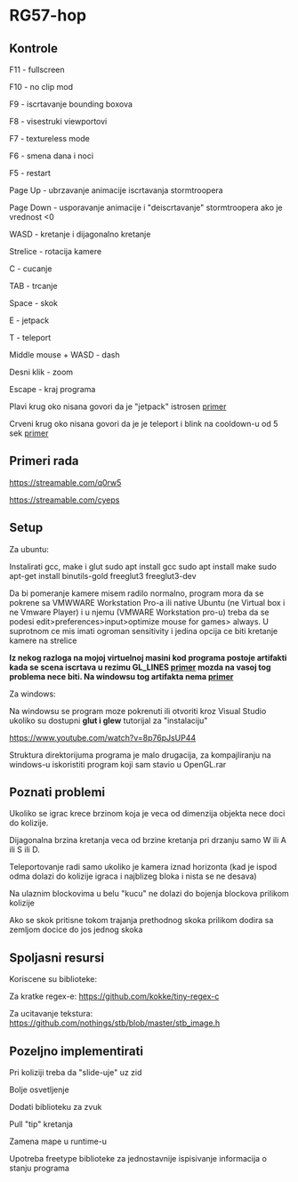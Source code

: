 # RG57-hop


## Kontrole

F11 - fullscreen

F10 - no clip mod

F9 - iscrtavanje bounding boxova

F8 - visestruki viewportovi

F7 - textureless mode

F6 - smena dana i noci

F5 - restart

Page Up - ubrzavanje animacije iscrtavanja stormtroopera

Page Down - usporavanje animacije i "deiscrtavanje" stormtroopera ako je vrednost <0

WASD - kretanje i dijagonalno kretanje
 
Strelice - rotacija kamere

C - cucanje

TAB - trcanje

Space - skok

E - jetpack

T - teleport

Middle mouse + WASD - dash

Desni klik - zoom

Escape - kraj programa

Plavi krug oko nisana govori da je "jetpack" istrosen [primer](https://gyazo.com/39829cedca9250ff2d76b6d2d3365b02)

Crveni krug oko nisana govori da je je teleport i blink na cooldown-u od 5 sek [primer](https://gyazo.com/ae9c9c8d92ad44f0d73c8d08c2539232)
## Primeri rada
https://streamable.com/q0rw5

https://streamable.com/cyeps

## Setup

Za ubuntu:

Instalirati gcc, make i glut
sudo apt install gcc
sudo apt install make
sudo apt-get install binutils-gold freeglut3 freeglut3-dev 

Da bi pomeranje kamere misem radilo normalno, program mora da se pokrene sa VMWWARE Workstation Pro-a ili native Ubuntu (ne Virtual box i ne Vmware Player) i u njemu (VMWARE Workstation pro-u) treba da se podesi edit>preferences>input>optimize mouse for games> always.
U suprotnom ce mis imati ogroman sensitivity i jedina opcija ce biti kretanje kamere na strelice

**Iz nekog razloga na mojoj virtuelnoj masini kod programa postoje artifakti kada se scena iscrtava u rezimu GL_LINES [primer](https://gyazo.com/fb9e1695cfcf707c4b7928b48d046156)
mozda na vasoj tog problema nece biti. Na windowsu tog artifakta nema [primer](https://gyazo.com/e42b0237a4c03971c76a8568a321619c)**


Za windows:

Na windowsu se program moze pokrenuti ili otvoriti kroz Visual Studio ukoliko su dostupni **glut i glew**
tutorijal za "instalaciju"

https://www.youtube.com/watch?v=8p76pJsUP44

Struktura direktorijuma programa je malo drugacija, za kompajliranju na windows-u iskoristiti program koji sam stavio u
OpenGL.rar

## Poznati problemi

Ukoliko se igrac krece brzinom koja je veca od dimenzija objekta nece doci do kolizije.

Dijagonalna brzina kretanja veca od brzine kretanja pri drzanju samo W ili A ili S ili D.

Teleportovanje radi samo ukoliko je kamera iznad horizonta 
(kad je ispod odma dolazi do kolizije igraca i najblizeg bloka i nista se ne desava)

Na ulaznim blockovima u belu "kucu" ne dolazi do bojenja blockova prilikom kolizije

Ako se skok pritisne tokom trajanja prethodnog skoka prilikom dodira sa zemljom docice do jos jednog skoka

## Spoljasni resursi

Koriscene su biblioteke:

Za kratke regex-e: https://github.com/kokke/tiny-regex-c

Za ucitavanje tekstura: https://github.com/nothings/stb/blob/master/stb_image.h


## Pozeljno implementirati

Pri koliziji treba da "slide-uje" uz zid

Bolje osvetljenje

Dodati biblioteku za zvuk

Pull "tip" kretanja

Zamena mape u runtime-u

Upotreba freetype biblioteke za jednostavnije ispisivanje informacija o stanju programa

